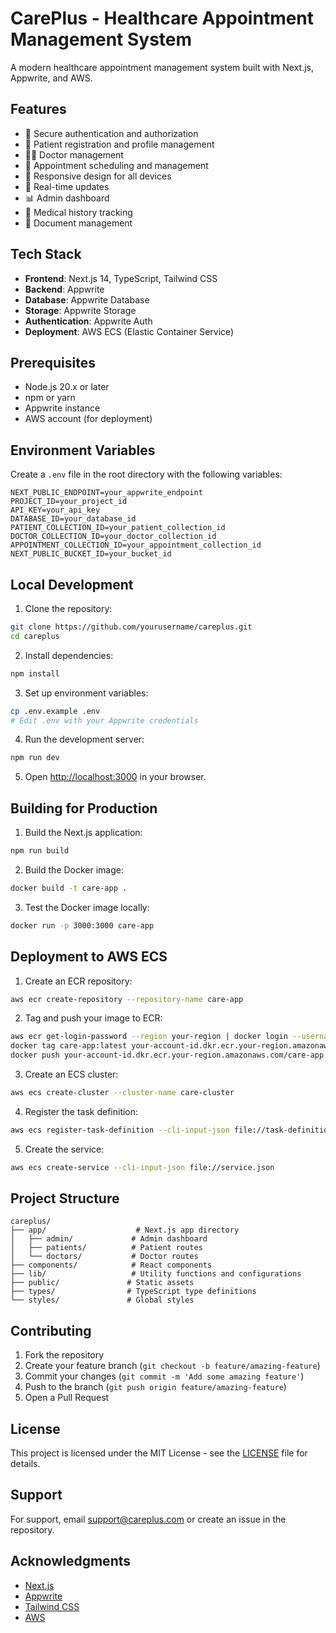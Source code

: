 # CarePlus - Healthcare Appointment Management System

A modern healthcare appointment management system built with Next.js, Appwrite, and AWS.

## Features

- 🔐 Secure authentication and authorization
- 👥 Patient registration and profile management
- 👨‍⚕️ Doctor management
- 📅 Appointment scheduling and management
- 📱 Responsive design for all devices
- 🔄 Real-time updates
- 📊 Admin dashboard
- 📝 Medical history tracking
- 📄 Document management

## Tech Stack

- **Frontend**: Next.js 14, TypeScript, Tailwind CSS
- **Backend**: Appwrite
- **Database**: Appwrite Database
- **Storage**: Appwrite Storage
- **Authentication**: Appwrite Auth
- **Deployment**: AWS ECS (Elastic Container Service)

## Prerequisites

- Node.js 20.x or later
- npm or yarn
- Appwrite instance
- AWS account (for deployment)

## Environment Variables

Create a `.env` file in the root directory with the following variables:

```env
NEXT_PUBLIC_ENDPOINT=your_appwrite_endpoint
PROJECT_ID=your_project_id
API_KEY=your_api_key
DATABASE_ID=your_database_id
PATIENT_COLLECTION_ID=your_patient_collection_id
DOCTOR_COLLECTION_ID=your_doctor_collection_id
APPOINTMENT_COLLECTION_ID=your_appointment_collection_id
NEXT_PUBLIC_BUCKET_ID=your_bucket_id
```

## Local Development

1. Clone the repository:
```bash
git clone https://github.com/yourusername/careplus.git
cd careplus
```

2. Install dependencies:
```bash
npm install
```

3. Set up environment variables:
```bash
cp .env.example .env
# Edit .env with your Appwrite credentials
```

4. Run the development server:
```bash
npm run dev
```

5. Open [http://localhost:3000](http://localhost:3000) in your browser.

## Building for Production

1. Build the Next.js application:
```bash
npm run build
```

2. Build the Docker image:
```bash
docker build -t care-app .
```

3. Test the Docker image locally:
```bash
docker run -p 3000:3000 care-app
```

## Deployment to AWS ECS

1. Create an ECR repository:
```bash
aws ecr create-repository --repository-name care-app
```

2. Tag and push your image to ECR:
```bash
aws ecr get-login-password --region your-region | docker login --username AWS --password-stdin your-account-id.dkr.ecr.your-region.amazonaws.com
docker tag care-app:latest your-account-id.dkr.ecr.your-region.amazonaws.com/care-app:latest
docker push your-account-id.dkr.ecr.your-region.amazonaws.com/care-app:latest
```

3. Create an ECS cluster:
```bash
aws ecs create-cluster --cluster-name care-cluster
```

4. Register the task definition:
```bash
aws ecs register-task-definition --cli-input-json file://task-definition.json
```

5. Create the service:
```bash
aws ecs create-service --cli-input-json file://service.json
```

## Project Structure

```
careplus/
├── app/                    # Next.js app directory
│   ├── admin/             # Admin dashboard
│   ├── patients/          # Patient routes
│   └── doctors/           # Doctor routes
├── components/            # React components
├── lib/                   # Utility functions and configurations
├── public/               # Static assets
├── types/                # TypeScript type definitions
└── styles/               # Global styles
```

## Contributing

1. Fork the repository
2. Create your feature branch (`git checkout -b feature/amazing-feature`)
3. Commit your changes (`git commit -m 'Add some amazing feature'`)
4. Push to the branch (`git push origin feature/amazing-feature`)
5. Open a Pull Request

## License

This project is licensed under the MIT License - see the [LICENSE](LICENSE) file for details.

## Support

For support, email support@careplus.com or create an issue in the repository.

## Acknowledgments

- [Next.js](https://nextjs.org/)
- [Appwrite](https://appwrite.io/)
- [Tailwind CSS](https://tailwindcss.com/)
- [AWS](https://aws.amazon.com/)
